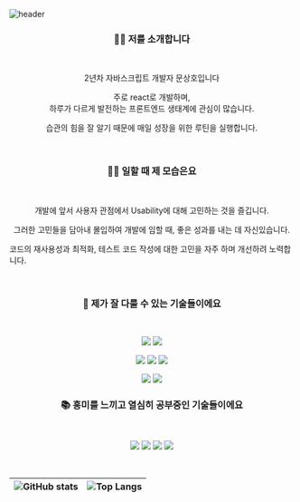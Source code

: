 ![header](https://capsule-render.vercel.app/api?type=waving&reversal=true&color=0:EC573C,100:E8EF7B&animation=fadeIn&fontColor=FFFFFF&text=%20Sangho%20Moon%20%20&height=250&fontSize=100)

<h3 align="center">💁‍♂️ 저를 소개합니다</h3>

<br />

<p align="center">2년차 자바스크립트 개발자 문상호입니다</p>
<p align="center">주로 react로 개발하며, <br/>하루가 다르게 발전하는 프론트엔드 생태계에 관심이 많습니다.</p>
<p align="center">습관의 힘을 잘 알기 때문에 매일 성장을 위한 루틴을 실행합니다.</p>
<br />

<h3 align="center">👨‍💻 일할 때 제 모습은요</h3>
<br />

<p align="center">개발에 앞서 사용자 관점에서 Usability에 대해 고민하는 것을 즐깁니다.</p>
<p align="center">그러한 고민들을 담아내 몰입하여 개발에 임할 때, 좋은 성과를 내는 데 자신있습니다.</p>
<p algin="center">코드의 재사용성과 최적화, 테스트 코드 작성에 대한 고민을 자주 하며 개선하려 노력합니다.</p>

<br />

<h3 align="center">🔨 제가 잘 다룰 수 있는 기술들이에요</h3>

<br />

<p align="center">
<img src="https://img.shields.io/badge/Javascript-F7DF1E?style=flat-square&logo=Javascript&logoColor=white"/></a>
<img src="https://img.shields.io/badge/Tavascript-3178C6?style=flat-square&logo=Typescript&logoColor=white"/></a>
</p>
<p align="center">
<img src="https://img.shields.io/badge/Redux-764ABC?style=flat-square&logo=Redux&logoColor=white"/></a>
<img src="https://img.shields.io/badge/Redux%20saga-2AAE1D?style=flat-square&logo=Redux-Saga&logoColor=white"/></a>
<img src="https://img.shields.io/badge/Styled%20components-DB7093?style=flat-square&logo=styled-components&logoColor=white"/></a>
</p>
</p>
<p align="center">
<img src="https://img.shields.io/badge/Storybook-FF4785?style=flat-square&logo=Storybook&logoColor=white"/></a>
<img src="https://img.shields.io/badge/Jest-C21325?style=flat-square&logo=Jest&logoColor=white"/></a>

<br />
</p>

<h3 align="center">📚 흥미를 느끼고 열심히 공부중인 기술들이에요</h3>

<br />

<p align="center">
<img src="https://img.shields.io/badge/Next.js-000000?style=flat-square&logo=Next.js&logoColor=white"/></a>
<img src="https://img.shields.io/badge/Webpack-8DD6F9?style=flat-square&logo=Webpack&logoColor=white"/></a>
<img src="https://img.shields.io/badge/GraphQL-E10098?style=flat-square&logo=GraphQL&logoColor=white"/></a>
<img src="https://img.shields.io/badge/Node.js-339933?style=flat-square&logo=Node.js&logoColor=white"/></a>
</p>

<br />

| ![GitHub stats](https://github-readme-stats.vercel.app/api?username=shmoon2917&&count_private=true&show_icons=true&theme=dracula) | ![Top Langs](https://github-readme-stats.vercel.app/api/top-langs/?username=shmoon2917&layout=compact&theme=dracula) |
| --------------------------------------------------------------------------------------------------------------------------------- | -------------------------------------------------------------------------------------------------------------------- |
